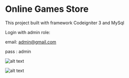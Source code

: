 # Online Games Store

This project built with framework Codeigniter 3 and MySql

Login with admin role:


email: admin@gmail.com


pass : admin

![alt text](https://github.com/tegarpratama/online-games-store/blob/master/capture-1.png?raw=true) 

![alt text](https://github.com/tegarpratama/online-games-store/blob/master/capture-2.png?raw=true) 
